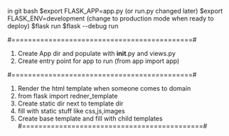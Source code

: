 in git bash
$export FLASK_APP=app.py (or run.py changed later)
$export FLASK_ENV=development (change to production mode when ready to deploy)
$flask run
$flask --debug run

#============================================#
1. Create App dir and populate with __init__.py and views.py
2. Create entry point for app to run (from app import app)


#============================================#
1. Render the html template when someone comes to domain
2. from flask import redner_template
3. Create static dir next to template dir
4. fill with static stuff like css,js,images
5. Create base template and fill with child templates
#============================================#

